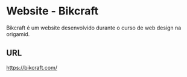 # Website - Bikcraft

Bikcraft é um website desenvolvido durante o curso de web design na origamid.

## URL
https://bikcraft.com/

